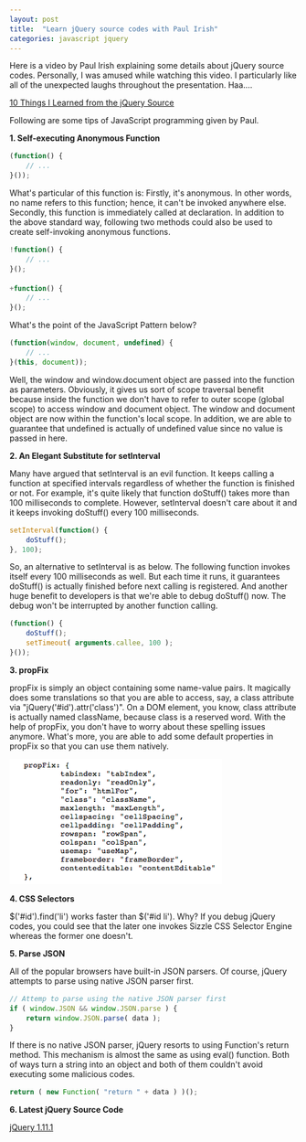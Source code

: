 ```yaml
---
layout: post
title:  "Learn jQuery source codes with Paul Irish"
categories: javascript jquery
---
```


Here is a video by Paul Irish explaining some details about jQuery source codes. Personally, I was amused while watching this video. I particularly like all of the unexpected laughs throughout the presentation. Haa....

[10 Things I Learned from the jQuery Source](http://www.paulirish.com/2010/10-things-i-learned-from-the-jquery-source/)

Following are some tips of JavaScript programming given by Paul.

**1. Self-executing Anonymous Function**

```javascript
(function() {
    // ...
}());
```

What's particular of this function is: Firstly, it's anonymous. In other words, no name refers to this function; hence, it can't be invoked anywhere else. Secondly, this function is immediately called at declaration. In addition to the above standard way, following two methods could also be used to create self-invoking anonymous functions.

```javascript
!function() {
    // ...
}();

+function() {
    // ...
}();
```

What's the point of the JavaScript Pattern below?

```javascript
(function(window, document, undefined) {
    // ...
}(this, document));
```

Well, the window and window.document object are passed into the function as parameters. Obviously, it gives us sort of scope traversal benefit because inside the function we don't have to refer to outer scope (global scope) to access window and document object. The window and document object are now within the function's local scope. In addition, we are able to guarantee that undefined is actually of undefined value since no value is passed in here.

**2. An Elegant Substitute for setInterval**

Many have argued that setInterval is an evil function. It keeps calling a function at specified intervals regardless of whether the function is finished or not. For example, it's quite likely that function doStuff() takes more than 100 milliseconds to complete. However, setInterval doesn't care about it and it keeps invoking doStuff() every 100 milliseconds.

```javascript
setInterval(function() {
    doStuff();
}, 100);
```

So, an alternative to setInterval is as below. The following function invokes itself every 100 milliseconds as well. But each time it runs, it guarantees doStuff() is actually finished before next calling is registered. And another huge benefit to developers is that we're able to debug doStuff() now. The debug won't be interrupted by another function calling.

```javascript
(function() {
    doStuff();
    setTimeout( arguments.callee, 100 );
}());
```

**3. propFix**

propFix is simply an object containing some name-value pairs. It magically does some translations so that you are able to access, say, a class attribute via "jQuery('#id').attr('class')". On a DOM element, you know, class attribute is actually named className, because class is a reserved word. With the help of propFix, you don't have to worry about these spelling issues anymore. What's more, you are able to add some default properties in propFix so that you can use them natively.

![propFix](/assets/2012-03-02-variable-propfix.png "propFix")

**4. CSS Selectors**

$('#id').find('li') works faster than $('#id li'). Why? If you debug jQuery codes, you could see that the later one invokes Sizzle CSS Selector Engine whereas the former one doesn't.

**5. Parse JSON**

All of the popular browsers have built-in JSON parsers. Of course, jQuery attempts to parse using native JSON parser first.

```javascript
// Attemp to parse using the native JSON parser first
if ( window.JSON && window.JSON.parse ) {
    return window.JSON.parse( data );
}
```

If there is no native JSON parser, jQuery resorts to using Function's return method. This mechanism is almost the same as using eval() function. Both of ways turn a string into an object and both of them couldn't avoid executing some malicious codes.

```javascript
return ( new Function( "return " + data ) )();
```

**6. Latest jQuery Source Code**

[jQuery 1.11.1](http://bit.ly/jqsource)